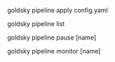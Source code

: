 goldsky pipeline apply config.yaml

goldsky pipeline list

goldsky pipeline pause [name]

goldsky pipeline monitor [name]


